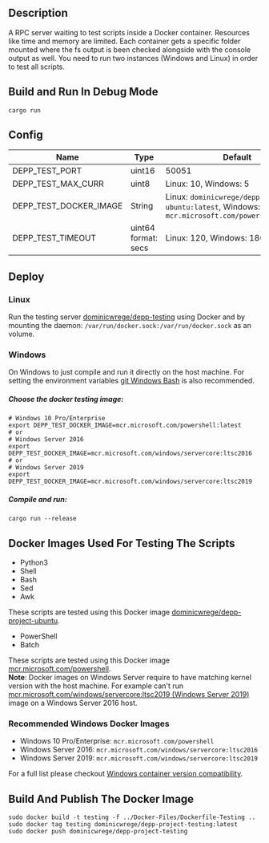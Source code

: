 ## Description

A RPC server waiting to test scripts inside a Docker container.
Resources like time and memory are limited. Each container gets a specific folder mounted where the fs output
is been checked alongside with the console output as well. You need to run two instances (Windows and Linux) in order to test all scripts.

## Build and Run In Debug Mode

```
cargo run
```

## Config

| Name                   | Type                | Default                                                                                          |
| ---------------------- | ------------------- | ------------------------------------------------------------------------------------------------ |
| DEPP_TEST_PORT         | uint16              | 50051                                                                                            |
| DEPP_TEST_MAX_CURR     | uint8               | Linux: 10, Windows: 5                                                                            |
| DEPP_TEST_DOCKER_IMAGE | String              | Linux: `dominicwrege/depp-project-ubuntu:latest`, Windows: `mcr.microsoft.com/powershell:latest` |
| DEPP_TEST_TIMEOUT      | uint64 format: secs | Linux: 120, Windows: 180                                                                         |

## Deploy

### Linux

Run the testing server [dominicwrege/depp-testing](https://hub.docker.com/r/dominicwrege/depp-testing) using Docker and by mounting the
daemon: `/var/run/docker.sock:/var/run/docker.sock` as an volume.

### Windows

On Windows to just compile and run it directly on the host machine.
For setting the environment variables [git Windows Bash](https://git-scm.com/download/win) is also recommended.

##### Choose the docker testing image:

```
# Windows 10 Pro/Enterprise
export DEPP_TEST_DOCKER_IMAGE=mcr.microsoft.com/powershell:latest
# or
# Windows Server 2016
export DEPP_TEST_DOCKER_IMAGE=mcr.microsoft.com/windows/servercore:ltsc2016
# or
# Windows Server 2019
export DEPP_TEST_DOCKER_IMAGE=mcr.microsoft.com/windows/servercore:ltsc2019
```

##### Compile and run:

```
cargo run --release
```

## Docker Images Used For Testing The Scripts

- Python3
- Shell
- Bash
- Sed
- Awk

These scripts are tested using this Docker image [dominicwrege/depp-project-ubuntu](https://hub.docker.com/r/dominicwrege/depp-project-ubuntu).

- PowerShell
- Batch

These scripts are tested using this Docker image [mcr.microsoft.com/powershell](https://hub.docker.com/_/microsoft-powershell).  
**Note**: Docker images on Windows Server require to have matching kernel version with the host machine.
For example can't run [mcr.microsoft.com/windows/servercore:ltsc2019 (Windows Server 2019)](https://hub.docker.com/_/microsoft-windows-servercore) image on a
Windows Server 2016 host.

### Recommended Windows Docker Images

- Windows 10 Pro/Enterprise: `mcr.microsoft.com/powershell`
- Windows Server 2016: `mcr.microsoft.com/windows/servercore:ltsc2016`
- Windows Server 2019: `mcr.microsoft.com/windows/servercore:ltsc2019`

For a full list please checkout [Windows container version compatibility](https://docs.microsoft.com/en-us/virtualization/windowscontainers/deploy-containers/version-compatibility?tabs=windows-server-2004%2Cwindows-10-2004).

## Build And Publish The Docker Image

```
sudo docker build -t testing -f ../Docker-Files/Dockerfile-Testing ..
sudo docker tag testing dominicwrege/depp-project-testing:latest
sudo docker push dominicwrege/depp-project-testing
```
